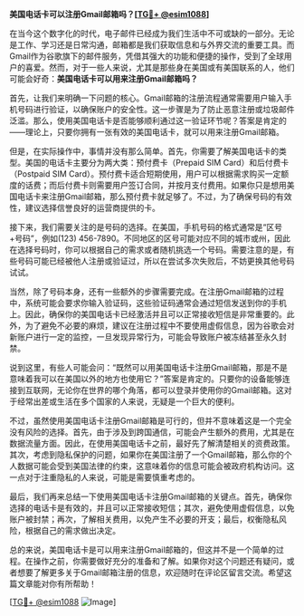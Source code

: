 **美国电话卡可以注册Gmail邮箱吗？[[TG💪+ @esim1088](https://t.me/s/esim1088)]**

在当今这个数字化的时代，电子邮件已经成为我们生活中不可或缺的一部分。无论是工作、学习还是日常沟通，邮箱都是我们获取信息和与外界交流的重要工具。而Gmail作为谷歌旗下的邮件服务，凭借其强大的功能和便捷的操作，受到了全球用户的喜爱。然而，对于一些人来说，尤其是那些身在美国或有美国联系的人，他们可能会好奇：**美国电话卡可以用来注册Gmail邮箱吗？**

首先，让我们来明确一下问题的核心。Gmail邮箱的注册流程通常需要用户输入手机号码进行验证，以确保账户的安全性。这一步骤是为了防止恶意注册或垃圾邮件泛滥。那么，使用美国电话卡是否能够顺利通过这一验证环节呢？答案是肯定的——理论上，只要你拥有一张有效的美国电话卡，就可以用来注册Gmail邮箱。

但是，在实际操作中，事情并没有那么简单。首先，你需要了解美国电话卡的类型。美国的电话卡主要分为两大类：预付费卡（Prepaid SIM Card）和后付费卡（Postpaid SIM Card）。预付费卡适合短期使用，用户可以根据需求购买一定额度的话费；而后付费卡则需要用户签订合同，并按月支付费用。如果你只是想用美国电话卡来注册Gmail邮箱，那么预付费卡就足够了。不过，为了确保号码的有效性，建议选择信誉良好的运营商提供的卡。

接下来，我们需要关注的是号码的选择。在美国，手机号码的格式通常是“区号+号码”，例如(123) 456-7890。不同地区的区号可能对应不同的城市或州，因此在选择号码时，你可以根据自己的需求或者随机挑选一个号码。需要注意的是，有些号码可能已经被他人注册或验证过，所以在尝试多次失败后，不妨更换其他号码试试。

当然，除了号码本身，还有一些额外的步骤需要完成。在注册Gmail邮箱的过程中，系统可能会要求你输入验证码，这些验证码通常会通过短信发送到你的手机上。因此，确保你的美国电话卡已经激活并且可以正常接收短信是非常重要的。此外，为了避免不必要的麻烦，建议在注册过程中不要使用虚假信息，因为谷歌会对新账户进行一定的监控，一旦发现异常行为，可能会导致账户被冻结甚至永久封禁。

说到这里，有些人可能会问：“既然可以用美国电话卡注册Gmail邮箱，那是不是意味着我可以在美国以外的地方也使用它？”答案是肯定的。只要你的设备能够连接到互联网，无论你在世界的哪个角落，都可以登录并使用你的Gmail邮箱。这对于经常出差或生活在多个国家的人来说，无疑是一个巨大的便利。

不过，虽然使用美国电话卡注册Gmail邮箱是可行的，但并不意味着这是一个完全没有风险的选择。首先，由于涉及到跨国通信，可能会产生额外的费用，尤其是在数据流量方面。因此，在使用美国电话卡之前，最好先了解清楚相关的资费政策。其次，考虑到隐私保护的问题，如果你在美国注册了一个Gmail邮箱，那么你的个人数据可能会受到美国法律的约束，这意味着你的信息可能会被政府机构访问。这一点对于注重隐私的人来说，可能是需要慎重考虑的。

最后，我们再来总结一下使用美国电话卡注册Gmail邮箱的关键点。首先，确保你选择的电话卡是有效的，并且可以正常接收短信；其次，避免使用虚假信息，以免账户被封禁；再次，了解相关费用，以免产生不必要的开支；最后，权衡隐私风险，根据自己的需求做出决定。

总的来说，美国电话卡是可以用来注册Gmail邮箱的，但这并不是一个简单的过程。在操作之前，你需要做好充分的准备和了解。如果你对这个问题还有疑问，或者想要了解更多关于Gmail邮箱注册的信息，欢迎随时在评论区留言交流。希望这篇文章能对你有所帮助！

[[TG💪+ @esim1088](https://t.me/s/esim1088) ![Image](https://i.postimg.cc/4NQfJmqS/Snipaste-2025-05-13-00-14-12.png)]
